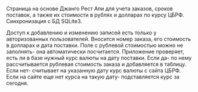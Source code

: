 Страница на основе Джанго Рест Апи для учета заказов, сроков поставок, а также их стоимости в рублях и долларах по курсу ЦБРФ. Синхронизация с БД SQLite3. 

Доступ к добавлению и изменению записей есть только у авторизованных пользователей.
Вносится номер заказа, его стоимость в долларах и дата поставки. Поле с рублевой стоимостью можно не заполнять- она автоматически посчитается.
Приложение проверяет, есть ли в базе нужный курс валюты на дату поставки.
Если да- по нему рассчитывается рублевая стоимость заказа и добавляется в таблицу. 
Если нет- считывает на указанную дату курс валюты с сайта ЦБРФ. Если на сайте еще нет курса на такую дату- подставляется курс за сегодня. 
